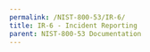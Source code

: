 ```yaml
---
permalink: /NIST-800-53/IR-6/
title: IR-6 - Incident Reporting
parent: NIST-800-53 Documentation
---
```

